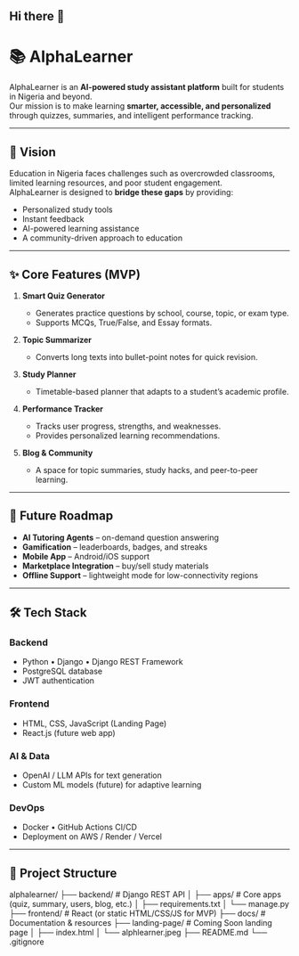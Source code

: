 ## Hi there 👋

# 📚 AlphaLearner

AlphaLearner is an **AI-powered study assistant platform** built for students in Nigeria and beyond.  
Our mission is to make learning **smarter, accessible, and personalized** through quizzes, summaries, and intelligent performance tracking.

---

## 🚀 Vision
Education in Nigeria faces challenges such as overcrowded classrooms, limited learning resources, and poor student engagement.  
AlphaLearner is designed to **bridge these gaps** by providing:
- Personalized study tools
- Instant feedback
- AI-powered learning assistance
- A community-driven approach to education

---

## ✨ Core Features (MVP)
1. **Smart Quiz Generator**  
   - Generates practice questions by school, course, topic, or exam type.
   - Supports MCQs, True/False, and Essay formats.

2. **Topic Summarizer**  
   - Converts long texts into bullet-point notes for quick revision.

3. **Study Planner**  
   - Timetable-based planner that adapts to a student’s academic profile.

4. **Performance Tracker**  
   - Tracks user progress, strengths, and weaknesses.
   - Provides personalized learning recommendations.

5. **Blog & Community**  
   - A space for topic summaries, study hacks, and peer-to-peer learning.

---

## 🔮 Future Roadmap
- **AI Tutoring Agents** – on-demand question answering
- **Gamification** – leaderboards, badges, and streaks
- **Mobile App** – Android/iOS support
- **Marketplace Integration** – buy/sell study materials
- **Offline Support** – lightweight mode for low-connectivity regions

---

## 🛠 Tech Stack
### Backend
- Python • Django • Django REST Framework  
- PostgreSQL database  
- JWT authentication  

### Frontend
- HTML, CSS, JavaScript (Landing Page)  
- React.js (future web app)  

### AI & Data
- OpenAI / LLM APIs for text generation  
- Custom ML models (future) for adaptive learning  

### DevOps
- Docker • GitHub Actions CI/CD  
- Deployment on AWS / Render / Vercel  

---

## 📂 Project Structure
alphalearner/
├── backend/ # Django REST API
│ ├── apps/ # Core apps (quiz, summary, users, blog, etc.)
│ ├── requirements.txt
│ └── manage.py
├── frontend/ # React (or static HTML/CSS/JS for MVP)
├── docs/ # Documentation & resources
├── landing-page/ # Coming Soon landing page
│ ├── index.html
│ └── alphlearner.jpeg
├── README.md
└── .gitignore

<!--
**alphalearnerpioneer/alphalearnerpioneer** is a ✨ _special_ ✨ repository because its `README.md` (this file) appears on your GitHub profile.

Here are some ideas to get you started:

- 🔭 I’m currently working on ...
- 🌱 I’m currently learning ...
- 👯 I’m looking to collaborate on ...
- 🤔 I’m looking for help with ...
- 💬 Ask me about ...
- 📫 How to reach me: ...
- 😄 Pronouns: ...
- ⚡ Fun fact: ...
-->
